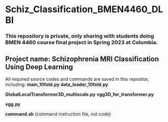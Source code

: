 # Schiz_Classification_BMEN4460_DLBI

### This repository is private, only sharing with students doing BMEN 4460 course final project in Spring 2023 at Columbia.
## Project name: Schizophrenia MRI Classification Using Deep Learning

All required source codes and commands are saved in this repositor, including:
**main_10fold.py**
**data_loader_10fold.py**

**GlobalLocalTransformer3D_multiscale.py**
**vgg3D_for_transformer.py**

**vgg.py**

**command.sh** (command instruction file, not code)
